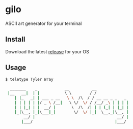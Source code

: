 # gilo

ASCII art generator for your terminal

## Install

Download the latest [release](https://github.com/tylerwray/gilo/releases) for your OS

## Usage

```bash
$ teletype Tyler Wray

  _______    _            __          __
 |__   __|  | |           \ \        / /
    | |_   _| | ___ _ __   \ \  /\  / / __ __ _ _   _
    | | | | | |/ _ \ /__|   \ \/  \/ / /__/ _\ | | | |
    | | |_| | |  __/ |       \  /\  /| | | (_| | |_| |
    |_|\__, |_|\___|_|        \/  \/ |_|  \__,_|\__, |
        __/ |                                    __/ |
       |___/                                    |___/
```
